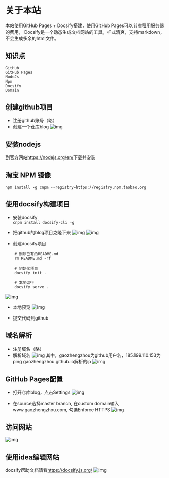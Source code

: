 # 关于本站
本站使用GitHub Pages + Docsify搭建，使用GitHub Pages可以节省租用服务器的费用，
Docsify是一个动态生成文档网站的工具，样式清爽，支持markdown，不会生成多余的html文件。
## 知识点
    GitHub
    GitHub Pages
    NodeJs
    Npm
    Docsify
    Domain
## 创建github项目
- 注册github账号（略）
- 创建一个仓库blog
![img](images/website/create-a-new-repository.png)

## 安装nodejs
到官方网站<https://nodejs.org/en/>下载并安装

## 淘宝 NPM 镜像
`npm install -g cnpm --registry=https://registry.npm.taobao.org`

## 使用docsify构建项目
- 安装docsify  
`cnpm install docsify-cli -g`

- 把github的blog项目克隆下来
![img](images/website/copy-blog-git-link.png)
![img](images/website/clone-blog.png)

- 创建docsify项目
```
    # 删除已有的README.md
    rm README.md -rf
    
    # 初始化项目
    docsify init .
    
    # 本地运行
    docsify serve .
```  
![img](images/website/docsify-init.png)

- 本地预览
![img](images/website/docsify-local-preview.png)

- 提交代码到github

## 域名解析
- 注册域名（略）
- 解析域名
![img](images/website/domain.png)
其中，gaozhengzhou为github用户名，185.199.110.153为ping gaozhengzhou.github.io解析的ip
![img](images/website/ping.png)

## GitHub Pages配置
- 打开仓库blog，点击Settings
![img](images/website/blog-point-settings.png)

- 在source选择master branch, 在custom domain输入www.gaozhengzhou.com, 勾选Enforce HTTPS
![img](images/website/blog-settings-github-pages.png)

## 访问网站
![img](images/website/docsify-deploy-preview.png)

## 使用idea编辑网站
docsify帮助文档请看<https://docsify.js.org/>
![img](images/website/idea.png)
